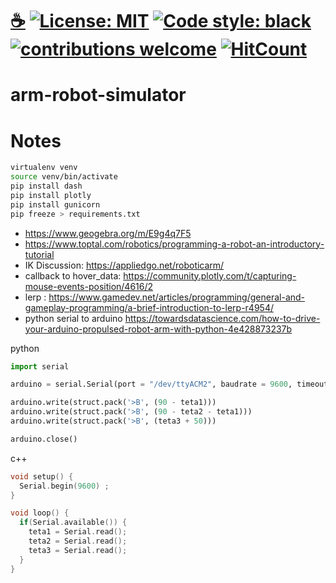 # [☕](https://ko-fi.com/minimithi) [![License: MIT](https://img.shields.io/badge/License-MIT-yellow.svg)](./LICENSE) [![Code style: black](https://img.shields.io/badge/code%20style-black-000000.svg)](https://github.com/psf/black) [![contributions welcome](https://img.shields.io/badge/contributions-welcome-brightgreen.svg?style=flat)](https://github.com/mithi/arm-robot-simulator/issues?q=is%3Aissue+is%3Aopen+label%3A%22help+wanted%22) [![HitCount](https://hits.dwyl.com/mithi/arm-robot-simulator.svg)](https://hits.dwyl.com/mithi/arm-robot-simulator)

# arm-robot-simulator

# Notes

```bash
virtualenv venv
source venv/bin/activate
pip install dash
pip install plotly
pip install gunicorn
pip freeze > requirements.txt
```

- https://www.geogebra.org/m/E9g4q7F5
- https://www.toptal.com/robotics/programming-a-robot-an-introductory-tutorial
- IK Discussion: https://appliedgo.net/roboticarm/
- callback to hover_data: https://community.plotly.com/t/capturing-mouse-events-position/4616/2
- lerp : https://www.gamedev.net/articles/programming/general-and-gameplay-programming/a-brief-introduction-to-lerp-r4954/
- python serial to arduino https://towardsdatascience.com/how-to-drive-your-arduino-propulsed-robot-arm-with-python-4e428873237b

python

```python
import serial

arduino = serial.Serial(port = "/dev/ttyACM2", baudrate = 9600, timeout=1)

arduino.write(struct.pack('>B', (90 - teta1)))
arduino.write(struct.pack('>B', (90 - teta2 - teta1)))
arduino.write(struct.pack('>B', (teta3 + 50)))

arduino.close()
```

c++

```c++
void setup() {
  Serial.begin(9600) ;
}

void loop() {
  if(Serial.available()) {
    teta1 = Serial.read();
    teta2 = Serial.read();
    teta3 = Serial.read();
  }
}
```